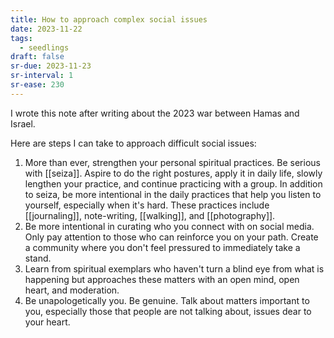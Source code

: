 ```yaml
---
title: How to approach complex social issues
date: 2023-11-22
tags:
  - seedlings
draft: false
sr-due: 2023-11-23
sr-interval: 1
sr-ease: 230
---
```

I wrote this note after writing about the 2023 war between Hamas and Israel.

Here are steps I can take to approach difficult social issues:
1. More than ever, strengthen your personal spiritual practices. Be serious with [[seiza]]. Aspire to do the right postures, apply it in daily life, slowly lengthen your practice, and continue practicing with a group. In addition to seiza, be more intentional in the daily practices that help you listen to yourself, especially when it's hard. These practices include [[journaling]], note-writing, [[walking]], and [[photography]].
2. Be more intentional in curating who you connect with on social media. Only pay attention to those who can reinforce you on your path. Create a community where you don't feel pressured to immediately take a stand.
3. Learn from spiritual exemplars who haven't turn a blind eye from what is happening but approaches these matters with an open mind, open heart, and moderation.
4. Be unapologetically you. Be genuine. Talk about matters important to you, especially those that people are not talking about, issues dear to your heart.